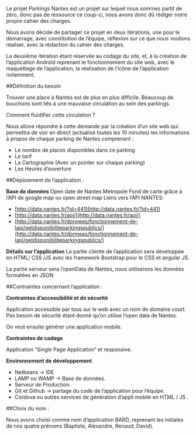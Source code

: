 Le projet Parkings Nantes est un projet sur lequel nous sommes partit de zéro, donc pas de ressource ce coup-ci, nous avons donc dû rédiger notre propre cahier des charges.

Nous avons décidé de partager ce projet en deux itérations, une pour le démarrage, avec constitution de l’équipe, réflexion sur ce que nous voulions réaliser, avec la rédaction du cahier des charges.

La deuxième itération étant réservée au codage du site, et, à la création de l’application Androïd reprenant le fonctionnement du site web, avec le maquettage de l’application, la réalisation de l’icône de l’application notamment.

##Définition du besoin

Trouver une place à Nantes est de plus en plus difficile. Beaucoup de bouchons sont liés à une mauvaise circulation au sein des parkings.

Comment fluidifier cette circulation ?

Nous allons répondre à cette demande par la création d’un site web qui permettra de voir en direct (actualisé toutes les 10 minutes) les informations à propos de chaque parking de Nantes comprenant :

* Le nombre de places disponibles dans ce parking
* Le tarif
* La Cartographie (Avec un pointer sur chaque parking)
* Les Heures d’ouverture

##Déploiement de l’application :

**Base de données**
Open date de Nantes Metropole
Fond de carte grâce à l’API de google map ou open street map
Liens vers l’API NANTES:

* [http://data.nantes.fr/?id=441](http://data.nantes.fr/?id=441)
* [http://data.nantes.fr/api/](http://data.nantes.fr/api/)
* [http://data.nantes.fr/donnees/fonctionnement-de-lapi/getdisponibiliteparkingspublics/](http://data.nantes.fr/donnees/fonctionnement-de-lapi/getdisponibiliteparkingspublics/)

**Détails sur l’application**
La partie cliente de l’application sera développée en HTML/ CSS /JS avec les framework Bootstrap pour le CSS et angular JS.

La partie serveur sera l’openData de Nantes, nous utiliserons les données formatées en JSON

##Contraintes concernant l’application :

**Contraintes d’accessibilité et de sécurité**

Application accessible par tous sur le web avec un nom de domaine court. Pas besoin de sécurité étant donné qu’on utilise l’open data de Nantes.

On veut ensuite générer une application mobile.

 **Contraintes de codage**
 
Application “Single Page Application” et responsive.

 **Environnement de développement**
 
* Netbeans -> IDE
* LAMP ou WAMP -> Base de données.
* Serveur de Production.
* Git et Github -> partage du code de l’application pour l’équipe.
* Cordova ou autres services de génération d’appli mobile en HTML / JS .

##Choix du nom :

Nous avons choisi comme nom d’application BARD, reprenant les initiales de nos quatre prénoms (Baptiste, Alexandre, Renaud, David).